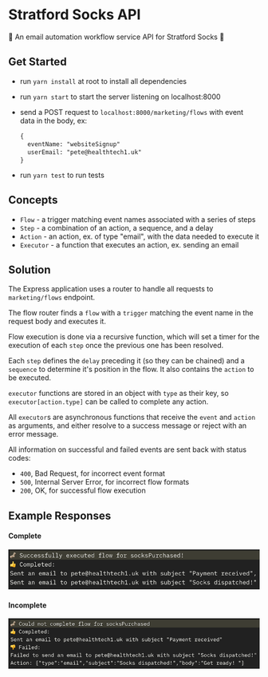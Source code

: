 # Stratford Socks API

🧦 An email automation workflow service API for Stratford Socks 🧦

## Get Started

- run `yarn install` at root to install all dependencies
- run `yarn start` to start the server listening on localhost:8000
- send a POST request to `localhost:8000/marketing/flows` with event data in the body, ex:

  ```
  {
    eventName: "websiteSignup"
    userEmail: "pete@healthtech1.uk"
  }
  ```

- run `yarn test` to run tests

## Concepts

- `Flow` - a trigger matching event names associated with a series of steps
- `Step` - a combination of an action, a sequence, and a delay
- `Action` - an action, ex. of type "email", with the data needed to execute it
- `Executor` - a function that executes an action, ex. sending an email

## Solution

The Express application uses a router to handle all requests to `marketing/flows` endpoint.

The flow router finds a `flow` with a `trigger` matching the event name in the request body and executes it.

Flow execution is done via a recursive function, which will set a timer for the execution of each `step` once the previous one has been resolved.

Each `step` defines the `delay` preceding it (so they can be chained) and a `sequence` to determine it's position in the flow. It also contains the `action` to be executed.

`executor` functions are stored in an object with `type` as their key, so `executor[action.type]` can be called to complete any action.

All `executor`s are asynchronous functions that receive the `event` and `action` as arguments, and either resolve to a success message or reject with an error message.

All information on successful and failed events are sent back with status codes:

- `400`, Bad Request, for incorrect event format
- `500`, Internal Server Error, for incorrect flow formats
- `200`, OK, for successful flow execution

## Example Responses

#### Complete

![success](./img/success.png)

#### Incomplete

![failure](./img/failure.png)
